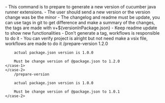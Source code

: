 <main-objective>
- This command is to prepare to generate a new version of cucumber java runner extensions.
- The user should send a new version or the version change was be the minor
- The changelog and readme must be update, you can use tags in git to get difference and make a summary of the changes,
the tags are made with v+${versionInPackage.json}
- Keep readme update to show new functionalities
- Don't generate a tag, workflows is responsible to do it
- You can verify project is alright but not need make a vsix file, workflows are made to do it
</main-objective>

<example>
    <case-1>
        /prepare-version 1.2.0

        actual package.json version is 1.0.0

        Must be change version of @package.json to 1.2.0
    </case-1>
    </case-2>
        /prepare-version

        actual package.json version is 1.0.0

        Must be change version of @package.json to 1.0.1
    </case-2>
</example>